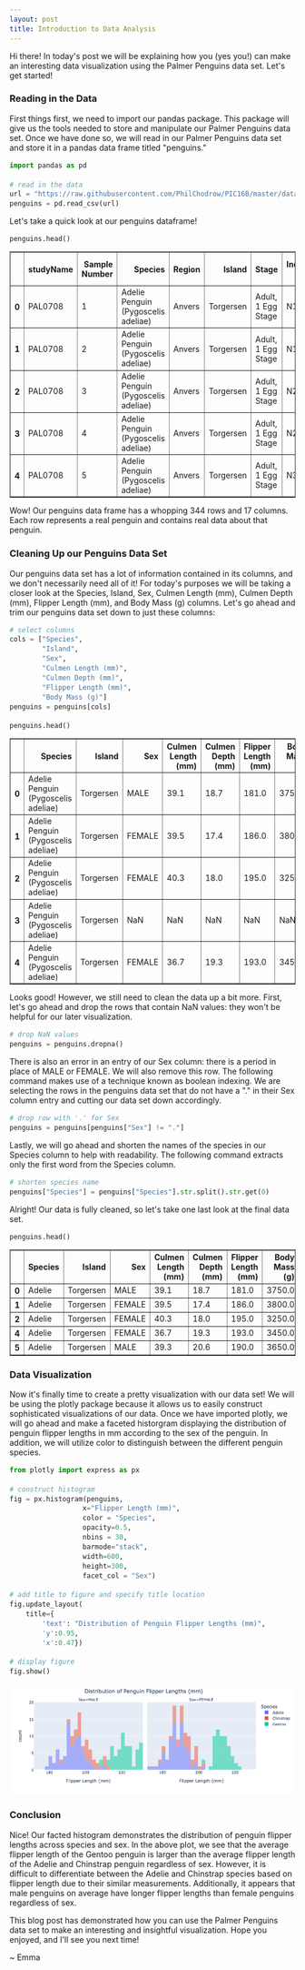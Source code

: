 ```yaml
---
layout: post
title: Introduction to Data Analysis
---
```


Hi there! In today's post we will be explaining how you (yes you!) can make an interesting data visualization using the Palmer Penguins data set. Let's get started!

### Reading in the Data
First things first, we need to import our pandas package. This package will give us the tools needed to store and manipulate our Palmer Penguins data set. Once we have done so, we will read in our Palmer Penguins data set and store it in a pandas data frame titled "penguins."


```python
import pandas as pd

# read in the data
url = "https://raw.githubusercontent.com/PhilChodrow/PIC16B/master/datasets/palmer_penguins.csv"
penguins = pd.read_csv(url)
```

Let's take a quick look at our penguins dataframe!


```python
penguins.head()
```




<div>
<style scoped>
    .dataframe tbody tr th:only-of-type {
        vertical-align: middle;
    }

    .dataframe tbody tr th {
        vertical-align: top;
    }

    .dataframe thead th {
        text-align: right;
    }
</style>
<table border="1" class="dataframe">
  <thead>
    <tr style="text-align: right;">
      <th></th>
      <th>studyName</th>
      <th>Sample Number</th>
      <th>Species</th>
      <th>Region</th>
      <th>Island</th>
      <th>Stage</th>
      <th>Individual ID</th>
      <th>Clutch Completion</th>
      <th>Date Egg</th>
      <th>Culmen Length (mm)</th>
      <th>Culmen Depth (mm)</th>
      <th>Flipper Length (mm)</th>
      <th>Body Mass (g)</th>
      <th>Sex</th>
      <th>Delta 15 N (o/oo)</th>
      <th>Delta 13 C (o/oo)</th>
      <th>Comments</th>
    </tr>
  </thead>
  <tbody>
    <tr>
      <th>0</th>
      <td>PAL0708</td>
      <td>1</td>
      <td>Adelie Penguin (Pygoscelis adeliae)</td>
      <td>Anvers</td>
      <td>Torgersen</td>
      <td>Adult, 1 Egg Stage</td>
      <td>N1A1</td>
      <td>Yes</td>
      <td>11/11/07</td>
      <td>39.1</td>
      <td>18.7</td>
      <td>181.0</td>
      <td>3750.0</td>
      <td>MALE</td>
      <td>NaN</td>
      <td>NaN</td>
      <td>Not enough blood for isotopes.</td>
    </tr>
    <tr>
      <th>1</th>
      <td>PAL0708</td>
      <td>2</td>
      <td>Adelie Penguin (Pygoscelis adeliae)</td>
      <td>Anvers</td>
      <td>Torgersen</td>
      <td>Adult, 1 Egg Stage</td>
      <td>N1A2</td>
      <td>Yes</td>
      <td>11/11/07</td>
      <td>39.5</td>
      <td>17.4</td>
      <td>186.0</td>
      <td>3800.0</td>
      <td>FEMALE</td>
      <td>8.94956</td>
      <td>-24.69454</td>
      <td>NaN</td>
    </tr>
    <tr>
      <th>2</th>
      <td>PAL0708</td>
      <td>3</td>
      <td>Adelie Penguin (Pygoscelis adeliae)</td>
      <td>Anvers</td>
      <td>Torgersen</td>
      <td>Adult, 1 Egg Stage</td>
      <td>N2A1</td>
      <td>Yes</td>
      <td>11/16/07</td>
      <td>40.3</td>
      <td>18.0</td>
      <td>195.0</td>
      <td>3250.0</td>
      <td>FEMALE</td>
      <td>8.36821</td>
      <td>-25.33302</td>
      <td>NaN</td>
    </tr>
    <tr>
      <th>3</th>
      <td>PAL0708</td>
      <td>4</td>
      <td>Adelie Penguin (Pygoscelis adeliae)</td>
      <td>Anvers</td>
      <td>Torgersen</td>
      <td>Adult, 1 Egg Stage</td>
      <td>N2A2</td>
      <td>Yes</td>
      <td>11/16/07</td>
      <td>NaN</td>
      <td>NaN</td>
      <td>NaN</td>
      <td>NaN</td>
      <td>NaN</td>
      <td>NaN</td>
      <td>NaN</td>
      <td>Adult not sampled.</td>
    </tr>
    <tr>
      <th>4</th>
      <td>PAL0708</td>
      <td>5</td>
      <td>Adelie Penguin (Pygoscelis adeliae)</td>
      <td>Anvers</td>
      <td>Torgersen</td>
      <td>Adult, 1 Egg Stage</td>
      <td>N3A1</td>
      <td>Yes</td>
      <td>11/16/07</td>
      <td>36.7</td>
      <td>19.3</td>
      <td>193.0</td>
      <td>3450.0</td>
      <td>FEMALE</td>
      <td>8.76651</td>
      <td>-25.32426</td>
      <td>NaN</td>
    </tr>
  </tbody>
</table>
</div>



Wow! Our penguins data frame has a whopping 344 rows and 17 columns. Each row represents a real penguin and contains real data about that penguin. 

### Cleaning Up our Penguins Data Set

Our penguins data set has a lot of information contained in its columns, and we don't necessarily need all of it! For today's purposes we will be taking a closer look at the Species, Island, Sex, Culmen Length (mm), Culmen Depth (mm), Flipper Length (mm), and Body Mass (g) columns. Let's go ahead and trim our penguins data set down to just these columns:


```python
# select columns
cols = ["Species", 
        "Island", 
        "Sex", 
        "Culmen Length (mm)", 
        "Culmen Depth (mm)", 
        "Flipper Length (mm)", 
        "Body Mass (g)"]
penguins = penguins[cols]

penguins.head()
```




<div>
<style scoped>
    .dataframe tbody tr th:only-of-type {
        vertical-align: middle;
    }

    .dataframe tbody tr th {
        vertical-align: top;
    }

    .dataframe thead th {
        text-align: right;
    }
</style>
<table border="1" class="dataframe">
  <thead>
    <tr style="text-align: right;">
      <th></th>
      <th>Species</th>
      <th>Island</th>
      <th>Sex</th>
      <th>Culmen Length (mm)</th>
      <th>Culmen Depth (mm)</th>
      <th>Flipper Length (mm)</th>
      <th>Body Mass (g)</th>
    </tr>
  </thead>
  <tbody>
    <tr>
      <th>0</th>
      <td>Adelie Penguin (Pygoscelis adeliae)</td>
      <td>Torgersen</td>
      <td>MALE</td>
      <td>39.1</td>
      <td>18.7</td>
      <td>181.0</td>
      <td>3750.0</td>
    </tr>
    <tr>
      <th>1</th>
      <td>Adelie Penguin (Pygoscelis adeliae)</td>
      <td>Torgersen</td>
      <td>FEMALE</td>
      <td>39.5</td>
      <td>17.4</td>
      <td>186.0</td>
      <td>3800.0</td>
    </tr>
    <tr>
      <th>2</th>
      <td>Adelie Penguin (Pygoscelis adeliae)</td>
      <td>Torgersen</td>
      <td>FEMALE</td>
      <td>40.3</td>
      <td>18.0</td>
      <td>195.0</td>
      <td>3250.0</td>
    </tr>
    <tr>
      <th>3</th>
      <td>Adelie Penguin (Pygoscelis adeliae)</td>
      <td>Torgersen</td>
      <td>NaN</td>
      <td>NaN</td>
      <td>NaN</td>
      <td>NaN</td>
      <td>NaN</td>
    </tr>
    <tr>
      <th>4</th>
      <td>Adelie Penguin (Pygoscelis adeliae)</td>
      <td>Torgersen</td>
      <td>FEMALE</td>
      <td>36.7</td>
      <td>19.3</td>
      <td>193.0</td>
      <td>3450.0</td>
    </tr>
  </tbody>
</table>
</div>



Looks good! However, we still need to clean the data up a bit more. First, let's go ahead and drop the rows that contain NaN values: they won't be helpful for our later visualization.


```python
# drop NaN values
penguins = penguins.dropna()
```

There is also an error in an entry of our Sex column: there is a period in place of MALE or FEMALE. We will also remove this row. The following command makes use of a technique known as boolean indexing. We are selecting the rows in the penguins data set that do not have a "." in their Sex column entry and cutting our data set down accordingly.


```python
# drop row with '.' for Sex
penguins = penguins[penguins["Sex"] != "."]
```

Lastly, we will go ahead and shorten the names of the species in our Species column to help with readability. The following command extracts only the first word from the Species column.


```python
# shorten species name
penguins["Species"] = penguins["Species"].str.split().str.get(0)
```

Alright! Our data is fully cleaned, so let's take one last look at the final data set.


```python
penguins.head()
```




<div>
<style scoped>
    .dataframe tbody tr th:only-of-type {
        vertical-align: middle;
    }

    .dataframe tbody tr th {
        vertical-align: top;
    }

    .dataframe thead th {
        text-align: right;
    }
</style>
<table border="1" class="dataframe">
  <thead>
    <tr style="text-align: right;">
      <th></th>
      <th>Species</th>
      <th>Island</th>
      <th>Sex</th>
      <th>Culmen Length (mm)</th>
      <th>Culmen Depth (mm)</th>
      <th>Flipper Length (mm)</th>
      <th>Body Mass (g)</th>
    </tr>
  </thead>
  <tbody>
    <tr>
      <th>0</th>
      <td>Adelie</td>
      <td>Torgersen</td>
      <td>MALE</td>
      <td>39.1</td>
      <td>18.7</td>
      <td>181.0</td>
      <td>3750.0</td>
    </tr>
    <tr>
      <th>1</th>
      <td>Adelie</td>
      <td>Torgersen</td>
      <td>FEMALE</td>
      <td>39.5</td>
      <td>17.4</td>
      <td>186.0</td>
      <td>3800.0</td>
    </tr>
    <tr>
      <th>2</th>
      <td>Adelie</td>
      <td>Torgersen</td>
      <td>FEMALE</td>
      <td>40.3</td>
      <td>18.0</td>
      <td>195.0</td>
      <td>3250.0</td>
    </tr>
    <tr>
      <th>4</th>
      <td>Adelie</td>
      <td>Torgersen</td>
      <td>FEMALE</td>
      <td>36.7</td>
      <td>19.3</td>
      <td>193.0</td>
      <td>3450.0</td>
    </tr>
    <tr>
      <th>5</th>
      <td>Adelie</td>
      <td>Torgersen</td>
      <td>MALE</td>
      <td>39.3</td>
      <td>20.6</td>
      <td>190.0</td>
      <td>3650.0</td>
    </tr>
  </tbody>
</table>
</div>



### Data Visualization

Now it's finally time to create a pretty visualization with our data set! We will be using the plotly package because it allows us to easily construct sophisticated visualizations of our data. Once we have imported plotly, we will go ahead and make a faceted historgram displaying the distribution of penguin flipper lengths in mm according to the sex of the penguin. In addition, we will utilize color to distinguish between the different penguin species. 


```python
from plotly import express as px

# construct histogram
fig = px.histogram(penguins,
                  x="Flipper Length (mm)",
                  color = "Species",
                  opacity=0.5,
                  nbins = 30,
                  barmode="stack",
                  width=600,
                  height=300,
                  facet_col = "Sex")

# add title to figure and specify title location
fig.update_layout(
    title={
        'text': "Distribution of Penguin Flipper Lengths (mm)",
        'y':0.95,
        'x':0.47})

# display figure
fig.show()
```
![image-example.png](/images/output_16_0.png)
### Conclusion

Nice! Our facted histogram demonstrates the distribution of penguin flipper lengths across species and sex. In the above plot, we see that the average flipper length of the Gentoo penguin is larger than the average flipper length of the Adelie and Chinstrap penguin regardless of sex. However, it is difficult to differentiate between the Adelie and Chinstrap species based on flipper length due to their similar measurements. Additionally, it appears that male penguins on average have longer flipper lengths than female penguins regardless of sex. 

This blog post has demonstrated how you can use the Palmer Penguins data set to make an interesting and insightful visualization. Hope you enjoyed, and I'll see you next time!

~ Emma
